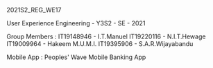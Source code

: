 2021S2_REG_WE17

User Experience Engineering - Y3S2 - SE - 2021

Group Members :
IT19148946 - I.T.Manuel
IT19220116 - N.I.T.Hewage
IT19009964 - Hakeem M.U.M.I.
IT19395906 - S.A.R.Wijayabandu

Mobile App :
Peoples' Wave Mobile Banking App
